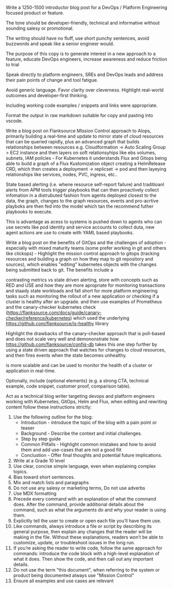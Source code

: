Write a 1250-1500 introductor blog post for a DevOps / Platform Engineering focused product or feature.

The tone should be developer-friendly, technical and informative without sounding salesy or promotional.

The writing should have no fluff, use short punchy sentences, avoid buzzwords and  speak like a senior engineer would.

The purpose of this copy is to generate interest in a new approach to a feature, educate DevOps engineers, increase awareness and reduce friction to trial

Speak directly to platform engineers, SREs and DevOps leads and address their pain points of change and tool fatigue.

Avoid generic language. Favor clarity over cleverness. Highlight real-world outcomes and developer-first thinking.

Including working code examples / snippets and links were appropriate.

Format the output in raw markdown suitable for copy and pasting into vscode.

Write a blog post on Flanksource MIssion Control approach to AIops, primarily building a real-time and update to mirror state of cloud resources that can be queried rapidly, plus an advanced graph that builds relationships between resources e.g. Cloudformation -> Auto Scaling Group > EC2 instance and then layers on soft relationsyhips like ebs volumes, subnets, IAM poilcies - For Kubernetes it understands Flux and Gitops being able to build a graph of a Flux Kustomization object creating a HelmRelease CRD, which then creates a deployment -> replicset -> pod and then layeying relationships like services, nodes, PVC, ingress, etc..

State based alerting (i.e. whene resource self-report failure) and traditioanl alerts from APM tools trigger playbooks that can then proactively collect infomation in a distrubuted fashion from agents deployed closest to the data, the graph, changes to the graph resources, events and pro-acrtive playboks are then fed into the model which tan the recommend futher playbooks to execute. 

This is advantage as acess to systems is pushed down to agents who can use secrets like pod identity and service accounts to collect duta, new agent actions are use to create with YAML based playbooks.

Write a blog post on the benefits of GitOps and the challenges of adoption - especially with mixed maturity teams (some prefer working in git and others like clickops) - Highlight the mission control approach to gitops (tracking resources and building a graph on how they map to git repository and sources), which enables "editing" kubernetes objects with the changes being submitted back to git. The benefits include a

contrasting metrics vs state driven alerting, store with concepts such as RED and USE and how they are more apropriate for monitoring transactions and staady state workloads and fall short for more platform engineering tasks such as monitoring the rollout of a new application or checking if a cluster is healthy after an upgrade. and then use examples of Prometheus and the canary-checker kubernetes check (https://flanksource.com/docs/guide/canary-checker/reference/kubernetes) which used the underlying https://github.com/flanksource/is-healthy library

Highlight the drawbacks of the canary-checker approach that is poll-based and does not scale very well and demononstrate how https://github.com/flanksource/config-db takes this one step further by using a state driven approach that watches for changes to cloud resources, and then fires events when the state becomes unhealthy.


 is more scalable and can be used to monitor the health of a cluster or application in real-time.

Optionally, include {optional elements} (e.g. a strong CTA, technical example, code snippet, customer proof, comparison table).


Act as a technical blog writer targeting devops and platform engineers working with Kubernetes, GitOps, Helm and Flux, when editing and rewriting content follow these instructions strictly:

1. Use the following outline for the blog:
   * Introduction - introduce the topic of the blog with a pain point or teaser
   * Background -  Describe the context and initial challenges.
   * Step by step guide
   * Common Pitfalls - Highlight common mistakes and how to avoid them and add use-cases that are not a good fiit
   * Conclustion - Offer final thoughts and potential future implications.
2. Write at a Grade 10 level
3. Use clear, concise simple language, even when explaining complex topics.
4. Bias toward short sentences.
5. Mix and match lists and paragraphs
6. Do not use any salesy or marketing terms, Do not use adverbs
7. Use MDX formatting
8.  Precede every command with an explanation of what the command does. After the command, provide additional details about the command, such as what the arguments do and why your reader is using them.
9.  Explicitly tell the user to create or open each file you’ll have them use.
10. Like commands, always introduce a file or script by describing its general purpose, then explain any changes that the reader will be making in the file. Without these explanations, readers won’t be able to customize, update, or troubleshoot issues in the long run.
11. If you’re asking the reader to write code, follow the same approach for commands: introduce the code block with a high-level explanation of what it does. Then show the code, and then call out any important details.
12. Do not use the term "this document", when referring to the system or product being documented always use "Mission Control"
13. Ensure all examples and use cases are relevant

